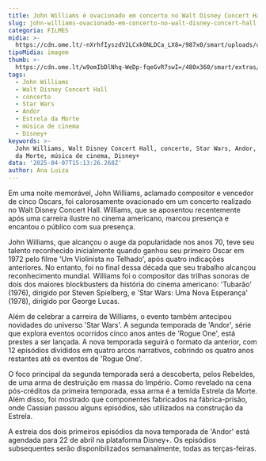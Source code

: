 ```yaml
---
title: John Williams é ovacionado em concerto no Walt Disney Concert Hall
slug: john-williams-ovacionado-em-concerto-no-walt-disney-concert-hall
categoria: FILMES
midia: >-
  https://cdn.ome.lt/-nXrhfIyszdV2LCxk0NLDCa_LX8=/987x0/smart/uploads/conteudo/fotos/OMELETE_CAPA_-_2025-04-07T115316.472.png
tipoMidia: imagem
thumb: >-
  https://cdn.ome.lt/w9omIbDlNhq-WeDp-fqeGvR7swI=/480x360/smart/extras/conteudos/omelete_THUMB_-_2025-04-07T115301.864.png
tags:
  - John Williams
  - Walt Disney Concert Hall
  - concerto
  - Star Wars
  - Andor
  - Estrela da Morte
  - música de cinema
  - Disney+
keywords: >-
  John Williams, Walt Disney Concert Hall, concerto, Star Wars, Andor, Estrela
  da Morte, música de cinema, Disney+
data: '2025-04-07T15:13:26.268Z'
author: Ana Luiza
---
```


Em uma noite memorável, John Williams, aclamado compositor e vencedor de cinco Oscars, foi calorosamente ovacionado em um concerto realizado no Walt Disney Concert Hall. Williams, que se aposentou recentemente após uma carreira ilustre no cinema americano, marcou presença e encantou o público com sua presença.

John Williams, que alcançou o auge da popularidade nos anos 70, teve seu talento reconhecido inicialmente quando ganhou seu primeiro Oscar em 1972 pelo filme 'Um Violinista no Telhado', após quatro indicações anteriores. No entanto, foi no final dessa década que seu trabalho alcançou reconhecimento mundial. Williams foi o compositor das trilhas sonoras de dois dos maiores blockbusters da história do cinema americano: 'Tubarão' (1976), dirigido por Steven Spielberg, e 'Star Wars: Uma Nova Esperança' (1978), dirigido por George Lucas.

Além de celebrar a carreira de Williams, o evento também antecipou novidades do universo 'Star Wars'. A segunda temporada de 'Andor', série que explora eventos ocorridos cinco anos antes de 'Rogue One', está prestes a ser lançada. A nova temporada seguirá o formato da anterior, com 12 episódios divididos em quatro arcos narrativos, cobrindo os quatro anos restantes até os eventos de 'Rogue One'.

O foco principal da segunda temporada será a descoberta, pelos Rebeldes, de uma arma de destruição em massa do Império. Como revelado na cena pós-créditos da primeira temporada, essa arma é a temida Estrela da Morte. Além disso, foi mostrado que componentes fabricados na fábrica-prisão, onde Cassian passou alguns episódios, são utilizados na construção da Estrela.

A estreia dos dois primeiros episódios da nova temporada de 'Andor' está agendada para 22 de abril na plataforma Disney+. Os episódios subsequentes serão disponibilizados semanalmente, todas as terças-feiras.

